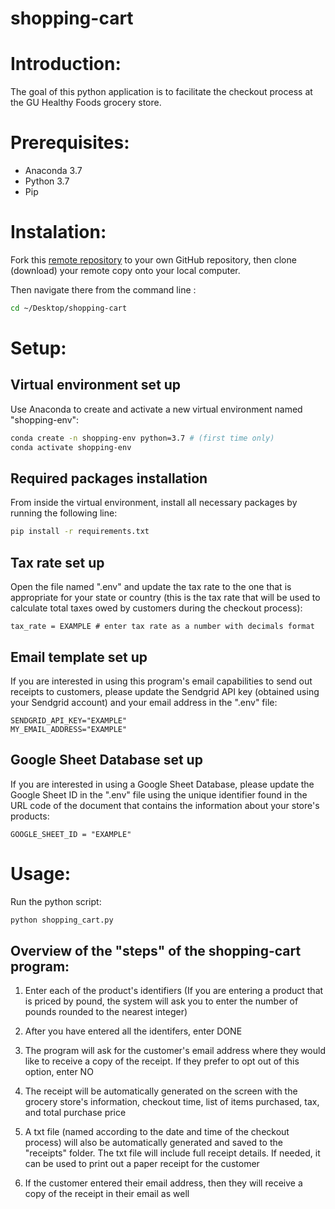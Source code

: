 # shopping-cart

# Introduction:  

The goal of this python application is to facilitate the checkout process at the GU Healthy Foods grocery store. 

# Prerequisites:

  + Anaconda 3.7
  + Python 3.7
  + Pip

# Instalation: 

Fork this [remote repository](https://github.com/jenniferlu123/shopping-cart) to your own GitHub repository, then clone (download) your remote copy onto your local computer.

Then navigate there from the command line :

```sh
cd ~/Desktop/shopping-cart
```

# Setup:

## Virtual environment set up

Use Anaconda to create and activate a new virtual environment named "shopping-env":

```sh
conda create -n shopping-env python=3.7 # (first time only)
conda activate shopping-env
```

## Required packages installation

From inside the virtual environment, install all necessary packages by running the following line:

```sh
pip install -r requirements.txt
```

## Tax rate set up

Open the file named ".env" and update the tax rate to the one that is appropriate for your state or country (this is the tax rate that will be used to calculate total taxes owed by customers during the checkout process):

    tax_rate = EXAMPLE # enter tax rate as a number with decimals format 

## Email template set up

If you are interested in using this program's email capabilities to send out receipts to customers, please update the Sendgrid API key (obtained using your Sendgrid account) and your email address in the ".env" file: 

    SENDGRID_API_KEY="EXAMPLE" 
    MY_EMAIL_ADDRESS="EXAMPLE" 

## Google Sheet Database set up

If you are interested in using a Google Sheet Database, please update the Google Sheet ID in the ".env" file using the unique identifier found in the URL code of the document that contains the information about your store's products:

    GOOGLE_SHEET_ID = "EXAMPLE" 

# Usage:

Run the python script:

```py
python shopping_cart.py
```

## Overview of the "steps" of the shopping-cart program:

1. Enter each of the product's identifiers
(If you are entering a product that is priced by pound, the system will ask you to enter the number of pounds rounded to the nearest integer)

2. After you have entered all the identifers, enter DONE

3. The program will ask for the customer's email address where they would like to receive a copy of the receipt. If they prefer to opt out of this option, enter NO

4. The receipt will be automatically generated on the screen with the grocery store's information, checkout time, list of items purchased, tax, and total purchase price

5. A txt file (named according to the date and time of the checkout process) will also be automatically generated and saved to the "receipts" folder. The txt file will include full receipt details. If needed, it can be used to print out a paper receipt for the customer

6. If the customer entered their email address, then they will receive a copy of the receipt in their email as well



